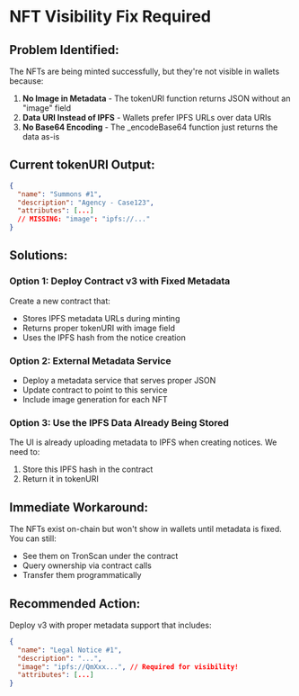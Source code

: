 # NFT Visibility Fix Required

## Problem Identified:
The NFTs are being minted successfully, but they're not visible in wallets because:

1. **No Image in Metadata** - The tokenURI function returns JSON without an "image" field
2. **Data URI Instead of IPFS** - Wallets prefer IPFS URLs over data URIs
3. **No Base64 Encoding** - The _encodeBase64 function just returns the data as-is

## Current tokenURI Output:
```json
{
  "name": "Summons #1",
  "description": "Agency - Case123",
  "attributes": [...]
  // MISSING: "image": "ipfs://..."
}
```

## Solutions:

### Option 1: Deploy Contract v3 with Fixed Metadata
Create a new contract that:
- Stores IPFS metadata URLs during minting
- Returns proper tokenURI with image field
- Uses the IPFS hash from the notice creation

### Option 2: External Metadata Service
- Deploy a metadata service that serves proper JSON
- Update contract to point to this service
- Include image generation for each NFT

### Option 3: Use the IPFS Data Already Being Stored
The UI is already uploading metadata to IPFS when creating notices. We need to:
1. Store this IPFS hash in the contract
2. Return it in tokenURI

## Immediate Workaround:
The NFTs exist on-chain but won't show in wallets until metadata is fixed. You can still:
- See them on TronScan under the contract
- Query ownership via contract calls
- Transfer them programmatically

## Recommended Action:
Deploy v3 with proper metadata support that includes:
```json
{
  "name": "Legal Notice #1",
  "description": "...",
  "image": "ipfs://QmXxx...", // Required for visibility!
  "attributes": [...]
}
```